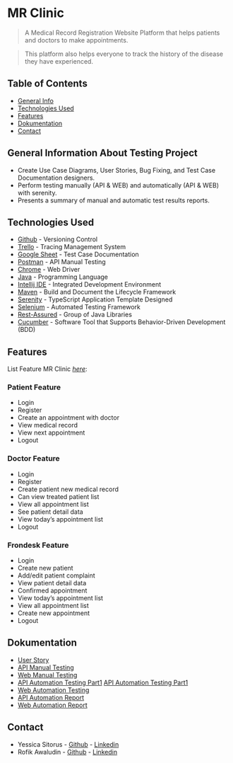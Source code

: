 # MR Clinic
> A Medical Record Registration Website Platform that helps patients and doctors to make appointments.

> This platform also helps everyone to track the history of the disease they have experienced.


## Table of Contents
* [General Info](#general-information-about-testing-project)
* [Technologies Used](#technologies-used)
* [Features](#features)
* [Dokumentation](#dokumentation)
* [Contact](#contact)
<!-- * [License](#license) -->


## General Information About Testing Project
- Create Use Case Diagrams, User Stories, Bug Fixing, and Test Case Documentation designers.
- Perform testing manually (API & WEB) and automatically (API & WEB) with serenity.
- Presents a summary of manual and automatic test results reports.
<!-- You don't have to answer all the questions - just the ones relevant to your project. -->


## Technologies Used
* [Github](https://github.com/MR-Clinic/Quality-Assurance) - Versioning Control
* [Trello](https://github.com/MR-Clinic/Quality-Assurance) - Tracing Management System
* [Google Sheet](https://www.google.com/sheets/about) - Test Case Documentation
* [Postman](https://www.postman.com/) - API Manual Testing
* [Chrome](https://www.google.it/intl/it/chrome/?brand=MKZV&ds_kid=43700066089291225&utm_source=bing&utm_medium=cpc&utm_campaign=1011197%20%7C%20Chrome%20Win10%20%7C%20DR%20%7C%20ESS01%20%7C%20GLOBAL%20%7C%20GLOBAL%20%7C%20it%20%7C%20Desk%20%7C%20SEM%20%7C%20BKWS%20-%20PHR%20%7C%20Txt%20~%20Top%20KWDS&utm_term=chrome%20google&utm_content=Desk%20%7C%20BING%20SEM%20%7C%20BKWS%20%7C%20PHR%20~%20Google%20Chrome%20~%20Top%20KWDS&gclid=6fe2b4589691113bf60fd663bab1799c&gclsrc=3p.ds) - Web Driver
* [Java](https://www.java.com/en/) - Programming Language
* [Intellij IDE](https://www.jetbrains.com/idea/) - Integrated Development Environment
* [Maven](https://maven.apache.org/) - Build and Document the Lifecycle Framework
* [Serenity](https://serenity.is/) -  TypeScript Application Template Designed
* [Selenium](https://www.selenium.dev/) -  Automated Testing Framework
* [Rest-Assured](https://www.toolsqa.com/rest-assured-tutorial/) -  Group of Java Libraries
* [Cucumber](https://cucumber.io/docs/installation/java/) -  Software Tool that Supports Behavior-Driven Development (BDD)


## Features
List Feature MR Clinic [_here_](https://frontend-mr-clinic.vercel.app/):
### Patient Feature
- Login
- Register
- Create an appointment with doctor
- View medical record
- View next appointment
- Logout
### Doctor Feature
- Login
- Register
- Create patient new medical record
- Can view treated patient list
- View all appointment list
- See patient detail data
- View today’s appointment list
- Logout
### Frondesk Feature
- Login
- Create new patient
- Add/edit patient complaint
- View patient detail data
- Confirmed appointment
- View today’s appointment list
- View all appointment list
- Create new appointment
- Logout


## Dokumentation
* [User Story](https://docs.google.com/spreadsheets/d/16_oqtQWGyT0PbbbsI-VBZPu0W9nWllBQOsoSn0t6Keo/edit#gid=0)
* [API Manual Testing](https://docs.google.com/spreadsheets/d/19xVu_lydPWP84Ka3DdC08FG9JKl86nxHYkL6AX03KK8/edit#gid=0)
* [Web Manual Testing](https://docs.google.com/spreadsheets/)
* [API Automation Testing Part1](https://github.com/MR-Clinic/Quality-Assurance/tree/SerenityRestPart1) [API Automation Testing Part1](https://github.com/MR-Clinic/Quality-Assurance/tree/SerenityRestPart2)
* [Web Automation Testing](https://github.com/MR-Clinic/Quality-Assurance/)
* [API Automation Report](https://github.com/MR-Clinic/Quality-Assurance/tree/master/SSSerenityRestAPI)
* [Web Automation Report](https://github.com/MR-Clinic/Quality-Assurance/)
<!-- If you have screenshots you'd like to share, include them here. -->


## Contact
- Yessica Sitorus - [Github](https://github.com/yessicas) - [Linkedin](https://www.linkedin.com/in/yessica-sitorus-8a5088180/)
- Rofik Awaludin - [Github](https://github.com/rofikaw99/MR_Clinic) - [Linkedin](https://www.linkedin.com/in/rofikawaludin/)
